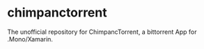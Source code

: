 chimpanctorrent
===========

The unofficial repository for ChimpancTorrent, a bittorrent App for .Mono/Xamarin. 
